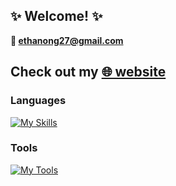 ## ✨ Welcome! ✨

<!--
**eozkzoe/eozkzoe** is a ✨ _special_ ✨ repository because its `README.md` (this file) appears on your GitHub profile.

Here are some ideas to get you started:
- 🔭 I’m currently working on ...
- 🌱 I’m currently learning ...
- 👯 I’m looking to collaborate on ...
- 🤔 I’m looking for help with ...
- 💬 Ask me about ...
- 📫 How to reach me: ...
- 😄 Pronouns: ...
- ⚡ Fun fact: ...
-->
**📧 ethanong27@gmail.com**

## Check out my [🌐 website](https://eozkzoe.github.io/portfolio)
### Languages
[![My Skills](https://skillicons.dev/icons?i=c,cpp,python,js,mysql)](https://skillicons.dev)
### Tools
[![My Tools](https://skillicons.dev/icons?i=ros,linux,opencv,unity,threejs,react,git,docker,arduino,latex,obsidian)](https://skillicons.dev)

